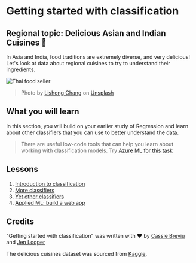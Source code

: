 # Getting started with classification

## Regional topic: Delicious Asian and Indian Cuisines 🍜

In Asia and India, food traditions are extremely diverse, and very delicious! Let's look at data about regional cuisines to try to understand their ingredients.

![Thai food seller](./images/thai-food.jpg)
> Photo by <a href="https://unsplash.com/@changlisheng?utm_source=unsplash&utm_medium=referral&utm_content=creditCopyText">Lisheng Chang</a> on <a href="https://unsplash.com/s/photos/asian-food?utm_source=unsplash&utm_medium=referral&utm_content=creditCopyText">Unsplash</a>
  
## What you will learn

In this section, you will build on your earlier study of Regression and learn about other classifiers that you can use to better understand the data.

> There are useful low-code tools that can help you learn about working with classification models. Try [Azure ML for this task](https://docs.microsoft.com/learn/modules/create-classification-model-azure-machine-learning-designer/?WT.mc_id=academic-15963-cxa)

## Lessons

1. [Introduction to classification](1-Introduction/README.md)
2. [More classifiers](2-Classifiers-1/README.md)
3. [Yet other classifiers](3-Classifiers-2/README.md)
4. [Applied ML: build a web app](4-Applied/README.md)

## Credits

"Getting started with classification" was written with ♥️ by [Cassie Breviu](https://www.twitter.com/cassiebreviu) and [Jen Looper](https://www.twitter.com/jenlooper)

The delicious cuisines dataset was sourced from [Kaggle](https://www.kaggle.com/hoandan/asian-and-indian-cuisines).
